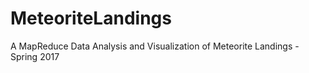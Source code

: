 # MeteoriteLandings
A MapReduce Data Analysis and Visualization of Meteorite Landings - Spring 2017
